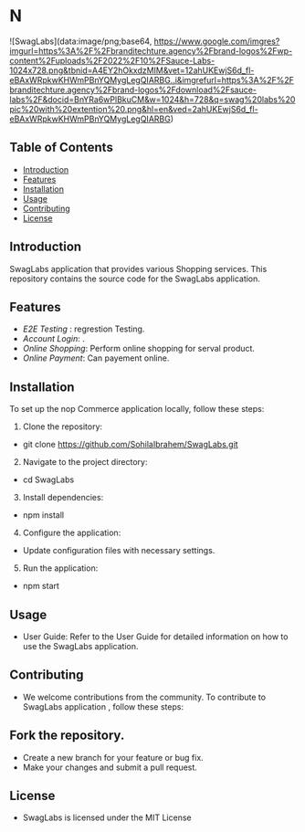 # N

![SwagLabs](data:image/png;base64, https://www.google.com/imgres?imgurl=https%3A%2F%2Fbranditechture.agency%2Fbrand-logos%2Fwp-content%2Fuploads%2F2022%2F10%2FSauce-Labs-1024x728.png&tbnid=A4EY2hOkxdzMIM&vet=12ahUKEwjS6d_fl-eBAxWRpkwKHWmPBnYQMygLegQIARBG..i&imgrefurl=https%3A%2F%2Fbranditechture.agency%2Fbrand-logos%2Fdownload%2Fsauce-labs%2F&docid=BnYRa6wPlBkuCM&w=1024&h=728&q=swag%20labs%20pic%20with%20extention%20.png&hl=en&ved=2ahUKEwjS6d_fl-eBAxWRpkwKHWmPBnYQMygLegQIARBG)
## Table of Contents

- [Introduction](#introduction)
- [Features](#features)
- [Installation](#installation)
- [Usage](#usage)
- [Contributing](#contributing)
- [License](#license)

## Introduction

 SwagLabs application that provides various Shopping services. This repository contains the source code for the SwagLabs application.

## Features

- *E2E Testing* : regrestion Testing.
- *Account Login*: .
- *Online Shopping*: Perform online shopping for serval product.
- *Online Payment*: Can payement online.



## Installation

To set up the nop Commerce application locally, follow these steps:

1. Clone the repository:
*   git clone https://github.com/SohilaIbrahem/SwagLabs.git
2. Navigate to the project directory:
*   cd SwagLabs
3. Install dependencies:
*   npm install
4. Configure the application:

* Update configuration files with necessary settings.
5. Run the application:
*   npm start

## Usage
* User Guide: Refer to the User Guide for detailed information on how to use the SwagLabs application.

## Contributing
* We welcome contributions from the community. To contribute to SwagLabs application , follow these steps:

## Fork the repository.
* Create a new branch for your feature or bug fix.
* Make your changes and submit a pull request.

## License
* SwagLabs is licensed under the MIT License